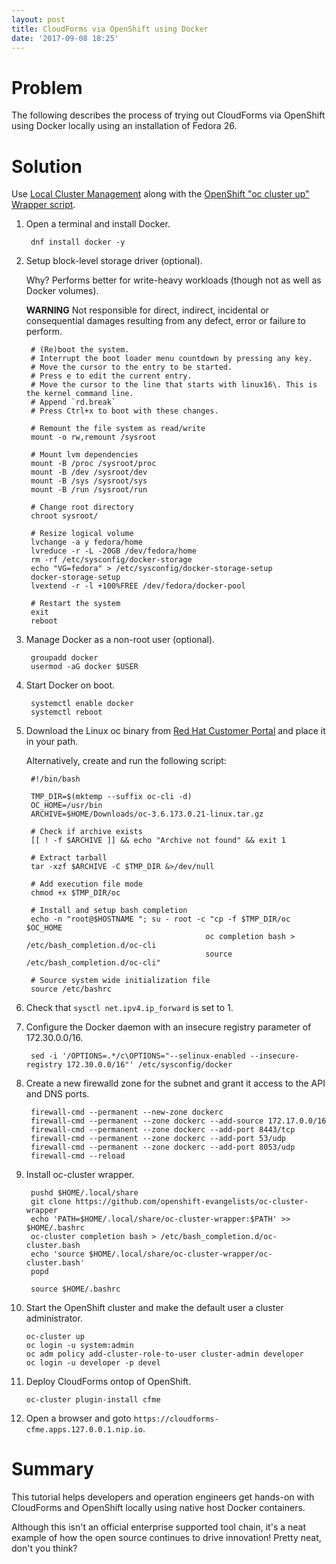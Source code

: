 ```yaml
---
layout: post
title: CloudForms via OpenShift using Docker
date: '2017-09-08 18:25'
---
```


# Problem

The following describes the process of trying out CloudForms via OpenShift using Docker locally using an installation of Fedora 26.

# Solution

Use [Local Cluster Management][1] along with the [OpenShift "oc cluster up" Wrapper script][2].

1. Open a terminal and install Docker.

        dnf install docker -y

2. Setup block-level storage driver (optional).

   Why? Performs better for write-heavy workloads (though not as well as Docker volumes).

   **WARNING** Not responsible for direct, indirect, incidental or consequential damages resulting from any defect, error or failure to perform.

        # (Re)boot the system.
        # Interrupt the boot loader menu countdown by pressing any key.
        # Move the cursor to the entry to be started.
        # Press e to edit the current entry.
        # Move the cursor to the line that starts with linux16\. This is the kernel command line.
        # Append `rd.break`
        # Press Ctrl+x to boot with these changes.

        # Remount the file system as read/write
        mount -o rw,remount /sysroot

        # Mount lvm dependencies
        mount -B /proc /sysroot/proc
        mount -B /dev /sysroot/dev
        mount -B /sys /sysroot/sys
        mount -B /run /sysroot/run

        # Change root directory
        chroot sysroot/

        # Resize logical volume
        lvchange -a y fedora/home
        lvreduce -r -L -20GB /dev/fedora/home
        rm -rf /etc/sysconfig/docker-storage
        echo "VG=fedora" > /etc/sysconfig/docker-storage-setup
        docker-storage-setup
        lvextend -r -l +100%FREE /dev/fedora/docker-pool

        # Restart the system
        exit
        reboot

3. Manage Docker as a non-root user (optional).

        groupadd docker
        usermod -aG docker $USER

4. Start Docker on boot.

        systemctl enable docker
        systemctl reboot

5. Download the Linux oc binary from [Red Hat Customer Portal][3] and place it in your path.

   Alternatively, create and run the following script:

        #!/bin/bash

        TMP_DIR=$(mktemp --suffix oc-cli -d)
        OC_HOME=/usr/bin
        ARCHIVE=$HOME/Downloads/oc-3.6.173.0.21-linux.tar.gz

        # Check if archive exists
        [[ ! -f $ARCHIVE ]] && echo "Archive not found" && exit 1

        # Extract tarball
        tar -xzf $ARCHIVE -C $TMP_DIR &>/dev/null

        # Add execution file mode
        chmod +x $TMP_DIR/oc

        # Install and setup bash completion
        echo -n "root@$HOSTNAME "; su - root -c "cp -f $TMP_DIR/oc $OC_HOME
                                               oc completion bash > /etc/bash_completion.d/oc-cli
                                               source /etc/bash_completion.d/oc-cli"

        # Source system wide initialization file
        source /etc/bashrc

6. Check that `sysctl net.ipv4.ip_forward` is set to 1.

7. Configure the Docker daemon with an insecure registry parameter of 172.30.0.0/16.

        sed -i '/OPTIONS=.*/c\OPTIONS="--selinux-enabled --insecure-registry 172.30.0.0/16"' /etc/sysconfig/docker

8. Create a new firewalld zone for the subnet and grant it access to the API and DNS ports.

        firewall-cmd --permanent --new-zone dockerc
        firewall-cmd --permanent --zone dockerc --add-source 172.17.0.0/16
        firewall-cmd --permanent --zone dockerc --add-port 8443/tcp
        firewall-cmd --permanent --zone dockerc --add-port 53/udp
        firewall-cmd --permanent --zone dockerc --add-port 8053/udp
        firewall-cmd --reload

9. Install oc-cluster wrapper.

        pushd $HOME/.local/share
        git clone https://github.com/openshift-evangelists/oc-cluster-wrapper
        echo 'PATH=$HOME/.local/share/oc-cluster-wrapper:$PATH' >> $HOME/.bashrc
        oc-cluster completion bash > /etc/bash_completion.d/oc-cluster.bash
        echo 'source $HOME/.local/share/oc-cluster-wrapper/oc-cluster.bash'
        popd

        source $HOME/.bashrc

10. Start the OpenShift cluster and make the default user a cluster administrator.

        oc-cluster up
        oc login -u system:admin
        oc adm policy add-cluster-role-to-user cluster-admin developer
        oc login -u developer -p devel

11. Deploy CloudForms ontop of OpenShift.

        oc-cluster plugin-install cfme

12. Open a browser and goto `https://cloudforms-cfme.apps.127.0.0.1.nip.io`.

# Summary

This tutorial helps developers and operation engineers get hands-on with CloudForms and OpenShift locally using native host Docker containers.

Although this isn't an official enterprise supported tool chain, it's a neat example of how the open source continues to drive innovation! Pretty neat, don't you think?

[1]: https://github.com/openshift/origin/blob/master/docs/cluster_up_down.md#linux
[2]: https://github.com/openshift-evangelists/oc-cluster-wrapper
[3]: https://access.redhat.com/downloads/content/290
